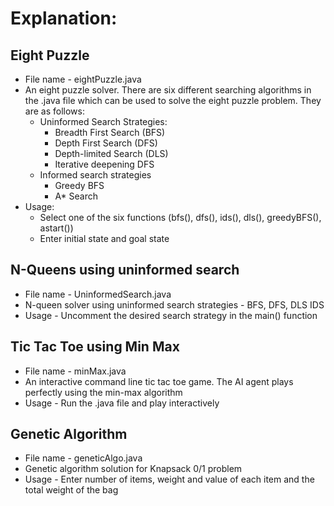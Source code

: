 # Explanation: 
## Eight Puzzle
* File name - eightPuzzle.java
* An eight puzzle solver. There are six different searching algorithms in the .java file which can be used to solve the eight puzzle problem. They are as follows: 
    * Uninformed Search Strategies: 
        * Breadth First Search (BFS) 
        * Depth First Search (DFS) 
        * Depth-limited Search (DLS)
        * Iterative deepening DFS 
    * Informed search strategies 
        * Greedy BFS 
        * A* Search 
* Usage: 
    * Select one of the six functions (bfs(), dfs(), ids(), dls(), greedyBFS(), astart())
    * Enter initial state and goal state 

## N-Queens using uninformed search 
* File name - UninformedSearch.java	
* N-queen solver using uninformed search strategies - BFS, DFS, DLS IDS 
* Usage - Uncomment the desired search strategy in the main() function 

## Tic Tac Toe using Min Max 
* File name - minMax.java
* An interactive command line tic tac toe game. The AI agent plays perfectly using the min-max algorithm 
* Usage - Run the .java file and play interactively 

## Genetic Algorithm 
* File name - geneticAlgo.java 
* Genetic algorithm solution for Knapsack 0/1 problem 
* Usage - Enter number of items, weight and value of each item and the total weight of the bag 




